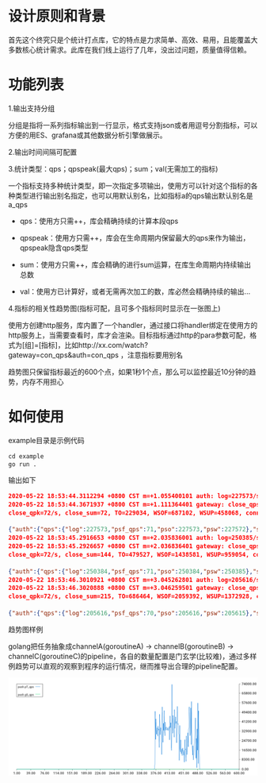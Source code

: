 # 设计原则和背景
首先这个终究只是个统计打点库，它的特点是力求简单、高效、易用，且能覆盖大多数核心统计需求。此库在我们线上运行了几年，没出过问题，质量值得信赖。
# 功能列表
1.输出支持分组

分组是指将一系列指标输出到一行显示，格式支持json或者用逗号分割指标，可以方便的用ES、grafana或其他数据分析引擎做展示。

2.输出时间间隔可配置

3.统计类型：qps；qpspeak(最大qps)；sum；val(无需加工的指标)

一个指标支持多种统计类型，即一次指定多项输出，使用方可以针对这个指标的各种类型进行输出别名指定，也可以用默认别名，比如指标a的qps输出默认别名是a_qps

* qps：使用方只需++，库会精确持续的计算本段qps

* qpspeak：使用方只需++，库会在生命周期内保留最大的qps来作为输出，qpspeak隐含qps类型

* sum：使用方只需++，库会精确的进行sum运算，在库生命周期内持续输出总数

* val：使用方已计算好，或者无需再次加工的数，库必然会精确持续的输出...

4.指标的相关性趋势图(指标可配，且可多个指标同时显示在一张图上)

使用方创建http服务，库内置了一个handler，通过接口将handler绑定在使用方的http服务上，当需要查看时，库才会渲染。目标指标通过http的para参数可配，格式为[组]=[指标]，比如http://xx.com/watch?gateway=con_qps&auth=con_qps ，注意指标要用别名

趋势图只保留指标最近的600个点，如果1秒1个点，那么可以监控最近10分钟的趋势，内存不用担心
# 如何使用
example目录是示例代码
```
cd example
go run .
```

输出如下
```json
2020-05-22 18:53:44.3112294 +0800 CST m=+1.055400101 auth: log=227573/s, psf_qps=72/s, pso=227573/s, psw=227572/s, LOGIN=229035, psf_sum=72, PSW=229034
2020-05-22 18:53:44.3671937 +0800 CST m=+1.111364401 gateway: close_qps=72/s, to=227572/s, wsof=682716/s, wsup=455144/s, 
close_qpk=72/s, close_sum=72, TO=229034, WSOF=687102, WSUP=458068, conn_val=229034

{"auth":{"qps":{"log":227573,"psf_qps":71,"pso":227573,"psw":227572},"sum":{"LOGIN":229035,"PSW":229034,"psf_sum":72}},"gateway":{"qps":{"close_qps":71,"to":227572,"wsof":682716,"wsup":455144},"qps_peak":{"close_qpk":71},"sum":{"TO":229034,"WSOF":687102,"WSUP":458068,"close_sum":72},"val":{"conn_val":229034}}}
2020-05-22 18:53:45.2916653 +0800 CST m=+2.035836001 auth: log=250385/s, psf_qps=72/s, pso=250385/s, psw=250386/s, LOGIN=479527, psf_sum=144, PSW=479527
2020-05-22 18:53:45.2926657 +0800 CST m=+2.036836401 gateway: close_qps=72/s, to=250386/s, wsof=751157/s, wsup=500771/s, 
close_qpk=72/s, close_sum=144, TO=479527, WSOF=1438581, WSUP=959054, conn_val=479526

{"auth":{"qps":{"log":250384,"psf_qps":71,"pso":250384,"psw":250385},"sum":{"LOGIN":479527,"PSW":479527,"psf_sum":144}},"gateway":{"qps":{"close_qps":71,"to":250385,"wsof":751156,"wsup":500771},"qps_peak":{"close_qpk":71},"sum":{"TO":479527,"WSOF":1438581,"WSUP":959054,"close_sum":144},"val":{"conn_val":479526}}}
2020-05-22 18:53:46.3010921 +0800 CST m=+3.045262801 auth: log=205616/s, psf_qps=71/s, pso=205616/s, psw=205615/s, LOGIN=686465, psf_sum=215, PSW=686464
2020-05-22 18:53:46.3020888 +0800 CST m=+3.046259501 gateway: close_qps=71/s, to=205615/s, wsof=616846/s, wsup=411231/s, 
close_qpk=72/s, close_sum=215, TO=686464, WSOF=2059392, WSUP=1372928, conn_val=686464

{"auth":{"qps":{"log":205616,"psf_qps":70,"pso":205616,"psw":205615},"sum":{"LOGIN":686465,"PSW":686464,"psf_sum":215}},"gateway":{"qps":{"close_qps":70,"to":205615,"wsof":616845,"wsup":411230},"qps_peak":{"close_qpk":71},"sum":{"TO":686464,"WSOF":2059392,"WSUP":1372928,"close_sum":215},"val":{"conn_val":686464}}}
```
趋势图样例

golang把任务抽象成channelA(goroutineA) -> channelB(goroutineB) -> channelC(goroutineC)的pipeline，各自的数量配置是门玄学(比较难)，通过多样例趋势可以直观的观察到程序的运行情况，继而推导出合理的pipeline配置。

![image](https://github.com/gistao/blog/blob/master/stat/watch.png)


